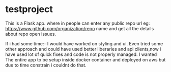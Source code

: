 # testproject
This is a Flask app.
where in people can enter any public repo url eg: https://www.github.com/organization/repo name and get all the details about repo open issues.


If i had some time:-
I would have worked on styling and ui.
Even tried some other approach and could have used better liberaries and api clients,now i have used lot of quick fixes and code is not properly managed.
I wanted The entire app to be setup inside docker container and deployed on aws but due to time constrain i couldnt do that.






